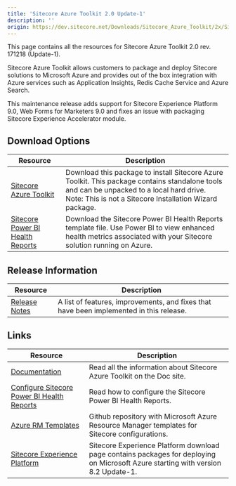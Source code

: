 ```yaml
---
title: 'Sitecore Azure Toolkit 2.0 Update-1'
description: ''
origin: https://dev.sitecore.net/Downloads/Sitecore_Azure_Toolkit/2x/Sitecore_Azure_Toolkit_201.aspx
---
```


This page contains all the resources for Sitecore Azure Toolkit 2.0 rev. 171218 (Update-1).

Sitecore Azure Toolkit allows customers to package and deploy Sitecore solutions to Microsoft Azure and provides out of the box integration with Azure services such as Application Insights, Redis Cache Service and Azure Search.

This maintenance release adds support for Sitecore Experience Platform 9.0, Web Forms for Marketers 9.0 and fixes an issue with packaging Sitecore Experience Accelerator module.

## Download Options

| Resource                                                                                                                                                                                             | Description                                                                                                                                                                                          |
| ---------------------------------------------------------------------------------------------------------------------------------------------------------------------------------------------------- | ---------------------------------------------------------------------------------------------------------------------------------------------------------------------------------------------------- |
| [Sitecore Azure Toolkit](https://scdp.blob.core.windows.net/downloads/Sitecore%20Azure%20Toolkit/2x/Sitecore%20Azure%20Toolkit%20201/Secure/Sitecore%20Azure%20Toolkit%202.0.1%20rev.%20171218.zip)  | Download this package to install Sitecore Azure Toolkit. This package contains standalone tools and can be unpacked to a local hard drive. Note: This is not a Sitecore Installation Wizard package. |
| [Sitecore Power BI Health Reports](https://scdp.blob.core.windows.net/downloads/Sitecore%20Azure%20Toolkit/2x/Sitecore%20Azure%20Toolkit%20200/Secure/Sitecore%20Power%20BI%20Health%20Reports.pbit) | Download the Sitecore Power BI Health Reports template file. Use Power BI to view enhanced health metrics associated with your Sitecore solution running on Azure.                                   |

## Release Information

| Resource                                                                                       | Description                                                                             |
| ---------------------------------------------------------------------------------------------- | --------------------------------------------------------------------------------------- |
| [Release Notes](/downloads/Sitecore_Azure_Toolkit/2x/Sitecore_Azure_Toolkit_201/Release_Notes) | A list of features, improvements, and fixes that have been implemented in this release. |

## Links

| Resource                                                                                                                                                                                                                  | Description                                                                                                                       |
| ------------------------------------------------------------------------------------------------------------------------------------------------------------------------------------------------------------------------- | --------------------------------------------------------------------------------------------------------------------------------- |
| [Documentation](https://doc.sitecore.net:443/en/Products/Cloud/82/Working_with_Sitecore_Azure)                                                                                                                            | Read all the information about Sitecore Azure Toolkit on the Doc site.                                                            |
| [Configure Sitecore Power BI Health Reports](https://doc.sitecore.net:443/en/Products/Sitecore_Experience_Platform/901/Setting_up_and_maintaining/Sitecore_on_Azure/Analytics/Configure_Sitecore_Power_BI_Health_Reports) | Read how to configure the Sitecore Power BI Health Reports.                                                                       |
| [Azure RM Templates](https://github.com/Sitecore/Sitecore-Azure-Quickstart-Templates)                                                                                                                                     | Github repository with Microsoft Azure Resource Manager templates for Sitecore configurations.                                    |
| [Sitecore Experience Platform](/downloads/Sitecore_Experience_Platform)                                                                                                                                                   | Sitecore Experience Platform download page contains packages for deploying on Microsoft Azure starting with version 8.2 Update-1. |
